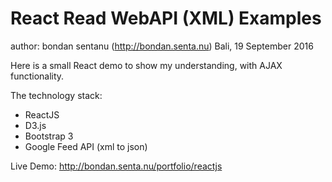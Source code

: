 # React Read WebAPI (XML) Examples
author: bondan sentanu (http://bondan.senta.nu)
Bali, 19 September 2016

Here is a small React demo to show my understanding, with AJAX functionality.

The technology stack:
- ReactJS
- D3.js
- Bootstrap 3
- Google Feed API (xml to json)

Live Demo: http://bondan.senta.nu/portfolio/reactjs